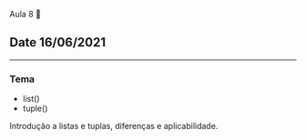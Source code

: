 Aula 8 :book:
## Date 16/06/2021
---
### Tema
 - list()
 - tuple()

Introdução a listas e tuplas, diferenças e aplicabilidade.
